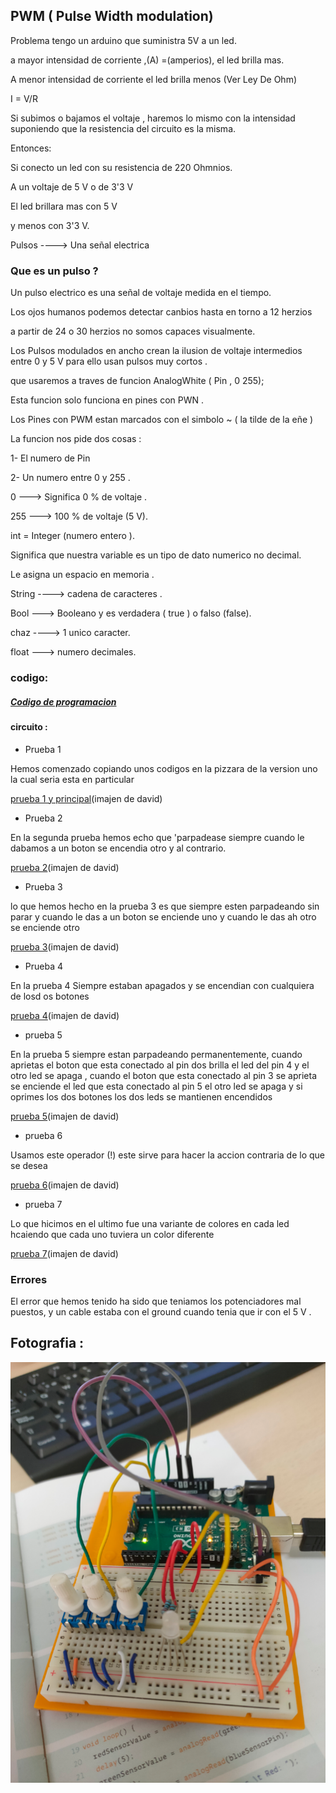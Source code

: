 ## PWM ( Pulse Width modulation)

Problema tengo un arduino que suministra 5V a un led.

a mayor intensidad de corriente ,(A) =(amperios), el led brilla mas. 

A menor intensidad de corriente el led brilla menos (Ver Ley De Ohm)

I  = V/R

Si subimos o bajamos el voltaje , haremos lo mismo con la intensidad suponiendo que la resistencia del circuito es la misma.

Entonces:

Si conecto un led con su resistencia de 220 Ohmnios.

A un voltaje de 5 V o de 3'3 V 

El led brillara mas con 5 V 

y menos con 3'3 V.

Pulsos ----> Una señal electrica 

### Que es un pulso ?

Un pulso electrico es una señal de voltaje medida en el tiempo.

Los ojos humanos podemos detectar canbios hasta en torno a 12 herzios 

a partir de 24 o 30 herzios no somos capaces visualmente.

Los Pulsos modulados en ancho crean la ilusion de voltaje intermedios entre 0 y 5 V para ello usan pulsos muy cortos . 

que usaremos a traves de funcion AnalogWhite ( Pin , 0 255);

Esta funcion solo funciona en pines con PWN .

Los Pines con PWM estan marcados con el simbolo  ~ ( la tilde de la eñe )

La funcion nos pide dos cosas :

1- El numero de Pin 

2- Un numero entre 0 y 255 .

0 --->  Significa 0 % de voltaje .

255 ---> 100 % de voltaje (5 V).

int = Integer (numero entero ).

Significa que nuestra variable es un tipo de dato numerico no decimal.

Le asigna un espacio en memoria .

String ----> cadena de caracteres .

Bool ---> Booleano y es verdadera ( true ) o falso (false).

chaz ----> 1 unico caracter. 

float ---> numero decimales.

### codigo:

##### [Codigo de programacion](https://github.com/Baultek/Arduino/blob/be455e3ec709481f8e5f2d400fff8f7fe17e984f/imagenes%20arduino/lampara_de_varios_colores.ino)

#### circuito  :


 
 * Prueba 1
 
 Hemos comenzado copiando unos codigos en la pizzara de la version uno la cual seria esta en particular 
 
 [prueba 1 y principal](https://github.com/DavidMenCam/Arduino/tree/main/Arduino%20%20version%201)(imajen de david)
 
 * Prueba 2
 
 En la segunda prueba hemos echo que 'parpadease siempre  cuando le dabamos a un boton se encendia otro y al contrario.
 
 [prueba 2](https://github.com/DavidMenCam/Arduino/blob/main/arduino%20version%202/albedo_god_2.ino)(imajen de david)
 
 * Prueba 3
 
 lo que hemos hecho en la prueba 3 es que siempre esten parpadeando sin parar y cuando le das a un boton se enciende uno y cuando le das ah otro se enciende otro 
 
 [prueba 3](https://github.com/DavidMenCam/Arduino/blob/main/Arduino%20version%203/albedo_god_3.ino)(imajen de david)
 
 * Prueba 4
 
 En la prueba 4 Siempre estaban apagados y se encendian con cualquiera de losd os botones 
 
 [prueba 4](https://github.com/DavidMenCam/Arduino/blob/main/arduino_ver_4/arduino_ver_4.ino)(imajen de david)
 
 * prueba 5
 
 En la prueba 5 siempre estan parpadeando permanentemente, cuando aprietas el boton que esta conectado al pin dos brilla el led del pin 4 y el otro led se apaga , cuando el boton que esta conectado al pin 3 se aprieta se enciende el led que esta conectado al pin 5  el otro led se apaga y si oprimes los dos botones los dos leds se mantienen encendidos 
 
 [ prueba 5](https://github.com/DavidMenCam/Arduino/blob/main/arduino_ver_5/arduino_ver_5.ino)(imajen de david)
 
 * prueba 6
 
 Usamos este operador (!) este sirve para hacer la accion contraria de lo que se desea 
 
 [prueba 6](https://github.com/DavidMenCam/Arduino/tree/main/arduino_ver_6)(imajen de david)
 
 * prueba 7
 
  Lo que hicimos en el ultimo fue una variante de colores en cada led hcaiendo que cada uno tuviera un color diferente
 
 [prueba 7](https://github.com/DavidMenCam/Arduino/blob/main/arduino_ver_7.ino)(imajen de david)


### Errores

El error que hemos tenido ha sido que teniamos los potenciadores mal puestos, y un cable estaba con el ground cuando tenia que ir con el 5 V .

## Fotografia :

![](https://github.com/Baultek/Arduino/blob/main/imagenes%20arduino/circuito%20lampara.png?raw=true)



















































